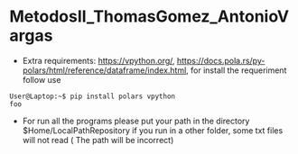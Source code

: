 # MetodosII_ThomasGomez_AntonioVargas

* Extra requirements: https://vpython.org/, https://docs.pola.rs/py-polars/html/reference/dataframe/index.html, for install the requeriment follow use

```console
User@Laptop:~$ pip install polars vpython
foo
```

* For run all the programs please put your path in the directory $Home/LocalPathRepository if you run in a other folder, some txt files will not read ( The path will be incorrect)